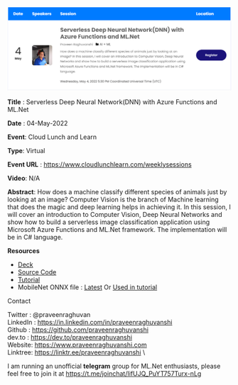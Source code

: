 <img src="assets\cll-session-announcement.png" alt="Cloud Lunch and Learn Announcement" style="zoom:80%;" />

**Title** : Serverless Deep Neural Network(DNN) with Azure Functions and ML.Net

**Date** : 04-May-2022

**Event**: Cloud Lunch and Learn

**Type**: Virtual

**Event URL** : https://www.cloudlunchlearn.com/weeklysessions

**Video**: N/A

**Abstract**: How does a machine classify different species of animals just by looking at an image? Computer Vision is the branch of Machine learning that does the magic and deep learning helps in achieving it. In this session, I will cover an introduction to Computer Vision, Deep Neural Networks and show how to build a serverless image classification application using Microsoft Azure Functions and ML.Net framework. The implementation will be in C# language.

**Resources**

- [Deck](CloudLuncAndLearn-2022-Serverless-DNN.pdf)
- [Source Code](src/ServerlessDNN)
- [Tutorial](https://dev.to/praveenraghuvanshi/end-to-end-serverless-deep-neural-network-with-azure-functions-and-ml-net-505a)
- MobileNet ONNX file : [Latest](https://github.com/onnx/models/tree/master/vision/classification/mobilenet/model) Or [Used in tutorial](https://github.com/praveenraghuvanshi/tech-sessions/blob/master/27102021-AI-Dev-World-2021/assets/mobilenetv2-7.onnx)

Contact

Twitter : @praveenraghuvan\
LinkedIn : https://in.linkedin.com/in/praveenraghuvanshi \
Github : https://github.com/praveenraghuvanshi \
dev.to : https://dev.to/praveenraghuvanshi \
Website: https://www.praveenraghuvanshi.com \
Linktree: https://linktr.ee/praveenraghuvanshi \

I am running an unofficial **telegram** group for ML.Net enthusiasts, please feel free to join it at https://t.me/joinchat/IifUJQ_PuYT757Turx-nLg